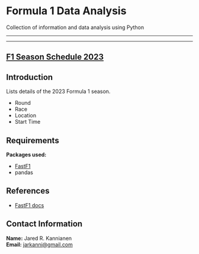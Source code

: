 # Formula 1 Data Analysis
Collection of information and data analysis using Python

---
---

## [F1 Season Schedule 2023](https://github.com/JarKanni/F1/blob/main/schedule.py)
## Introduction
Lists details of the 2023 Formula 1 season.
- Round
- Race
- Location
- Start Time

## Requirements
**Packages used:**
- [FastF1](https://github.com/theOehrly/Fast-F1)
- pandas

## References
- [FastF1 docs](https://theoehrly.github.io/Fast-F1/)

## Contact Information
**Name:** Jared R. Kannianen  
**Email:** jarkanni@gmail.com
